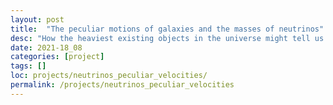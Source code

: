 ```yaml
---
layout: post
title:  "The peculiar motions of galaxies and the masses of neutrinos"
desc: "How the heaviest existing objects in the universe might tell us about the masses of one of the lightest particles in the Standard Model"
date: 2021-18_08
categories: [project]
tags: []
loc: projects/neutrinos_peculiar_velocities/
permalink: /projects/neutrinos_peculiar_velocities
---
```


